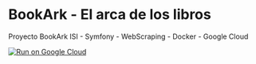# BookArk - El arca de los libros
Proyecto BookArk ISI - Symfony - WebScraping - Docker - Google Cloud


[![Run on Google Cloud](https://storage.googleapis.com/cloudrun/button.svg)](https://console.cloud.google.com/cloudshell/editor?shellonly=true&cloudshell_image=gcr.io/cloudrun/button&cloudshell_git_repo=https://github.com/Joseluk/bookark.git)
